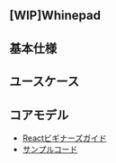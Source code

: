 [WIP]Whinepad
---

## 基本仕様

## ユースケース

## コアモデル
+ [Reactビギナーズガイド](https://www.oreilly.co.jp/books/9784873117881/)
+ [サンプルコード](https://github.com/stoyan/reactbook)
